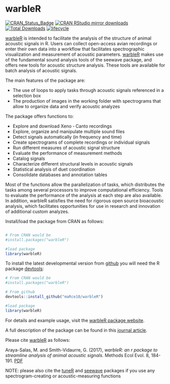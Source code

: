 # warbleR

[![CRAN\_Status\_Badge](https://www.r-pkg.org/badges/version/warbleR)](https://cran.r-project.org/package=warbleR)
[![CRAN RStudio mirror downloads](http://cranlogs.r-pkg.org/badges/warbleR)](http://www.r-pkg.org/pkg/warbleR)
[![Total Downloads](https://cranlogs.r-pkg.org/badges/grand-total/warbleR)](https://cranlogs.r-pkg.org/badges/grand-total/warbleR)
[![lifecycle](https://img.shields.io/badge/lifecycle-maturing-brightgreen.svg)](https://www.tidyverse.org/lifecycle/#stable)

[warbleR](https://cran.r-project.org/package=warbleR) is intended to facilitate the analysis of the structure of animal acoustic signals in R. Users can collect open-access avian recordings or enter their own data into a workflow that facilitates spectrographic visualization and measurement of acoustic parameters. [warbleR](https://cran.r-project.org/package=warbleR) makes use of the fundamental sound analysis tools of the seewave package, and offers new tools for acoustic structure analysis. These tools are available for batch analysis of acoustic signals.

The main features of the package are:

 - The use of loops to apply tasks through acoustic signals referenced in a selection box
 - The production of images in the working folder with spectrograms that allow to organize data and verify acoustic analyzes

The package offers functions to:
 - Explore and download Xeno ‐ Canto recordings
 - Explore, organize and manipulate multiple sound files
 - Detect signals automatically (in frequency and time)
 - Create spectrograms of complete recordings or individual signals
 - Run different measures of acoustic signal structure
 - Evaluate the performance of measurement methods
 - Catalog signals
 - Characterize different structural levels in acoustic signals
 - Statistical analysis of duet coordination
 - Consolidate databases and annotation tables

Most of the functions allow the parallelization of tasks, which distributes the tasks among several processors to improve computational efficiency. Tools to evaluate the performance of the analysis at each step are also available. In addition, warbleR satisfies the need for rigorous open source bioacoustic analysis, which facilitates opportunities for use in research and innovation of additional custom analyzes.

Install/load the package from CRAN as follows:

```r

# From CRAN would be
#install.packages("warbleR")

#load package
library(warbleR)

```

To install the latest developmental version from [github](http://github.com/) you will need the R package [devtools](https://cran.r-project.org/package=devtools):

```r
# From CRAN would be
#install.packages("warbleR")

# From github
devtools::install_github("maRce10/warbleR")

#load package
library(warbleR)

```

For details and example usage, visit the [warbleR package website](https://marce10.github.io/warbleR/index.html).

A full description of the package can be found in this [journal article](http://onlinelibrary.wiley.com/doi/10.1111/2041-210X.12624/epdf).

Please cite [warbleR](https://cran.r-project.org/package=warbleR) as follows:

Araya-Salas, M. and Smith-Vidaurre, G. (2017), *warbleR: an r package to streamline analysis of animal acoustic signals*.   Methods Ecol Evol. 8, 184-191. [PDF](http://onlinelibrary.wiley.com/doi/10.1111/2041-210X.12624/epdf)

NOTE: please also cite the [tuneR](https://cran.r-project.org/package=tuneR) and [seewave](https://cran.r-project.org/package=seewave) packages if you use any spectrogram-creating or acoustic-measuring functions